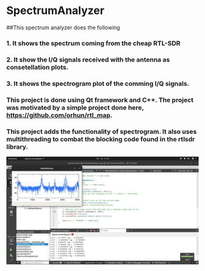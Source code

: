 # SpectrumAnalyzer

##This spectrum analyzer does the following 
### 1. It shows the spectrum coming from the cheap RTL-SDR
### 2. It show the I/Q signals received with the antenna as consetellation plots.
### 3. It shows the spectrogram plot of the comming I/Q signals.


### This project is done using Qt framework and C++. The project was motivated by a simple project done here, https://github.com/orhun/rtl_map.
### This project adds the functionality of spectrogram. It also uses multithreading to combat the blocking code found in the rtlsdr library.

![alt text](https://github.com/nebilarega/SpectrumAnalyzer/blob/main/spectrum.jpg?raw=true)

